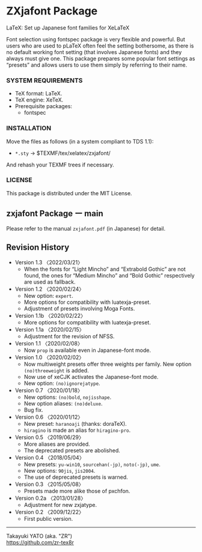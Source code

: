 ZXjafont Package
================

LaTeX: Set up Japanese font families for XeLaTeX

Font selection using fontspec package is very flexible and powerful.
But users who are used to pLaTeX often feel the setting bothersome,
as there is no default working font setting (that involves Japanese
fonts) and they always must give one. This package prepares some
popular font settings as “presets” and allows users to use them
simply by referring to their name.

### SYSTEM REQUIREMENTS

  * TeX format: LaTeX.
  * TeX engine: XeTeX.
  * Prerequisite packages:
      - fontspec

### INSTALLATION

Move the files as follows (in a system compliant to TDS 1.1):

  - `*.sty`   → $TEXMF/tex/xelatex/zxjafont/

And rehash your TEXMF trees if necessary.

### LICENSE

This package is distributed under the MIT License.


zxjafont Package ー main
------------------------

Please refer to the manual `zxjafont.pdf` (in Japanese) for detail.


Revision History
----------------

  * Version 1.3  〈2022/03/21〉
      - When the fonts for “Light Mincho” and “Extrabold Gothic” are
        not found, the ones for “Medium Mincho” and “Bold Gothic”
        respectively are used as fallback.
  * Version 1.2  〈2020/02/24〉
      - New option: `expert`.
      - More options for compatibility with luatexja-preset.
      - Adjustment of presets involving Moga Fonts.
  * Version 1.1b 〈2020/02/22〉
      - More options for compatibility with luatexja-preset.
  * Version 1.1a 〈2020/02/15〉
      - Adjustment for the revision of NFSS.
  * Version 1.1  〈2020/02/08〉
      - Now `prop` is available even in Japanese-font mode.
  * Version 1.0  〈2020/02/02〉
      - Now multiweight presets offer three weights per family. New
        option `(no)threeweight` is added.
      - Now use of xeCJK activates the Japanese-font mode.
      - New option: `(no)ignorejatype`.
  * Version 0.7  〈2020/01/18〉
      - New options: `(no)bold`, `nojisshape`.
      - New option aliases: `(no)deluxe`.
      - Bug fix.
  * Version 0.6  〈2020/01/12〉
      - New preset: `haranoaji` (thanks: doraTeX).
      - `hiragino` is made an alias for `hiragino-pro`.
  * Version 0.5  〈2019/06/29〉
      - More aliases are provided.
      - The deprecated presets are abolished.
  * Version 0.4  〈2018/05/04〉
      - New presets: `yu-win10`, `sourcehan(-jp)`, `noto(-jp)`, `ume`.
      - New options: `90jis`, `jis2004`.
      - The use of deprecated presets is warned.
  * Version 0.3  〈2015/05/08〉
      - Presets made more alike those of pxchfon.
  * Version 0.2a 〈2013/01/28〉
      - Adjustment for new zxjatype.
  * Version 0.2  〈2009/12/22〉
      - First public version.

--------------------
Takayuki YATO (aka. "ZR")  
https://github.com/zr-tex8r
